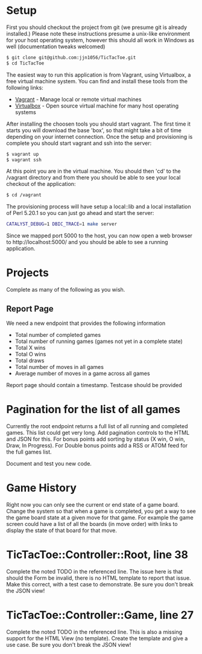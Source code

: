 # Setup 

First you should checkout the project from git (we presume git is already installed.)  Please note these instructions presume a unix-like environment for your host operating system, however this should all work in Windows as well (documentation tweaks welcomed)

```sh
$ git clone git@github.com:jjn1056/TicTacToe.git 
$ cd TicTacToe
```

The easiest way to run this application is from Vagrant, using Virtualbox, a free virtual machine system.  You can find and install these tools from the following links:

* [Vagrant] - Manage local or remote virtual machines
* [Virtualbox] - Open source virtual machine for many host operating systems

After installing the choosen tools you should start vagrant.  The first time it starts you will download the base 'box', so that might take a bit of time depending on your internet connection.  Once the setup and provisioning is complete you should start vagrant and ssh into the server:

```sh
$ vagrant up
$ vagrant ssh
```

At this point you are in the virtual machine.  You should then 'cd' to the /vagrant directory and from there you should be able to see your local checkout of the application:

```sh
$ cd /vagrant
```

The provisioning process will have setup a local::lib and a local installation of Perl 5.20.1 so you can just go ahead and start the server:

```sh
CATALYST_DEBUG=1 DBIC_TRACE=1 make server
```

Since we mapped port 5000 to the host, you can now open a web browser to http://localhost:5000/ and you should be able to see a running application.

# Projects
Complete as many of the following as you wish.

## Report Page
We need a new endpoint that provides the following information
* Total number of completed games
* Total number of running games (games not yet in a complete state)
* Total X wins
* Total O wins
* Total draws
* Total number of moves in all games
* Average number of moves in a game across all games

Report page should contain a timestamp.  Testcase should be provided

# Pagination for the list of all games
Currently the root endpoint returns a full list of all running and completed games.  This list could get very long. Add pagination controls to the HTML and JSON for this.  For bonus points add sorting by status (X win, O win, Draw, In Progress).  For Double bonus points add a RSS or ATOM feed for the full games list.

Document and test you new code.

# Game History
Right now you can only see the current or end state of a game board.  Change the system so that when a game is completed, you get a way to see the game board state at a given move for that game.  For example the game screen could have a list of all the boards (in move order) with links to display the state of that board for that move.

# TicTacToe::Controller::Root, line 38
Complete the noted TODO in the referenced line.  The issue here is that should the Form be invalid, there is no HTML template to report that issue.  Make this correct, with a test case to demonstrate.  Be sure you don't break the JSON view!

# TicTacToe::Controller::Game, line 27
Complete the noted TODO in the referenced line.  This is also a missing support for the HTML View (no template).  Create the template and give a use case.  Be sure you don't break the JSON view!

   [Vagrant]: <https://www.vagrantup.com>
   [Virtualbox]: <https://www.virtualbox.org>

